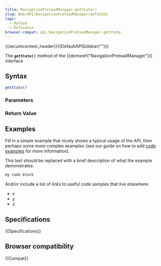 ```yaml
---
title: NavigationPreloadManager.getState()
slug: Web/API/NavigationPreloadManager/getState
tags:
  - Method
  - Reference
browser-compat: api.NavigationPreloadManager.getState
---
```

{{securecontext_header}}{{DefaultAPISidebar("")}}

The **`getState()`** method of the {{domxref("NavigationPreloadManager")}} interface 

## Syntax

```js
getState()
```

### Parameters



### Return Value



## Examples

Fill in a simple example that nicely shows a typical usage of the API, then perhaps some more complex examples (see our guide on how to add [code examples](/en-US/docs/MDN/Contribute/Structures/Code_examples) for more information).

This text should be replaced with a brief description of what the example demonstrates.

```js
my code block
```

And/or include a list of links to useful code samples that live elsewhere:

*   x
*   y
*   z

## Specifications

{{Specifications}}

## Browser compatibility

{{Compat}}

